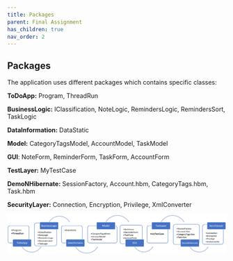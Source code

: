 ```yaml
---
title: Packages
parent: Final Assignment
has_children: true
nav_order: 2
---
```


## Packages
The application uses different packages which contains specific classes:

**ToDoApp:** Program, ThreadRun

**BusinessLogic:** IClassification, NoteLogic, RemindersLogic, RemindersSort, TaskLogic

**DataInformation:** DataStatic

**Model:** CategoryTagsModel, AccountModel, TaskModel

**GUI**: NoteForm, ReminderForm, TaskForm, AccountForm

**TestLayer:** MyTestCase

**DemoNHibernate:** SessionFactory, Account.hbm, CategoryTags.hbm, Task.hbm

**SecurityLayer:** Connection, Encryption, Privilege, XmlConverter

![Packages](../images/final-assignment/Packages.PNG)